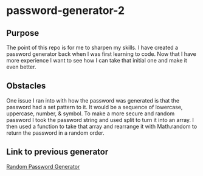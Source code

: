 # password-generator-2

## Purpose
The point of this repo is for me to sharpen my skills. I have created a password generator back when I was first learning to code. Now that I have more experience I want to see how I can take that initial one and make it even better.

## Obstacles
One issue I ran into with how the password was generated is that the password had a set pattern to it. It would be a sequence of lowercase, uppercase, number, & symbol. To make a more secure and random password I took the password string and used split to turn it into an array. I then used a function to take that array and rearrange it with Math.random to return the password in a random order.

## Link to previous generator
[Random Password Generator](https://github.com/mrtrpak/Password-Generator)